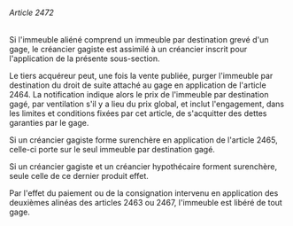 ###### Article 2472

Si l'immeuble aliéné comprend un immeuble par destination grevé d'un gage, le créancier gagiste est assimilé à un créancier inscrit pour l'application de la présente sous-section.

Le tiers acquéreur peut, une fois la vente publiée, purger l'immeuble par destination du droit de suite attaché au gage en application de l'article 2464. La notification indique alors le prix de l'immeuble par destination gagé, par ventilation s'il y a lieu du prix global, et inclut l'engagement, dans les limites et conditions fixées par cet article, de s'acquitter des dettes garanties par le gage.

Si un créancier gagiste forme surenchère en application de l'article 2465, celle-ci porte sur le seul immeuble par destination gagé.

Si un créancier gagiste et un créancier hypothécaire forment surenchère, seule celle de ce dernier produit effet.

Par l'effet du paiement ou de la consignation intervenu en application des deuxièmes alinéas des articles 2463 ou 2467, l'immeuble est libéré de tout gage.

